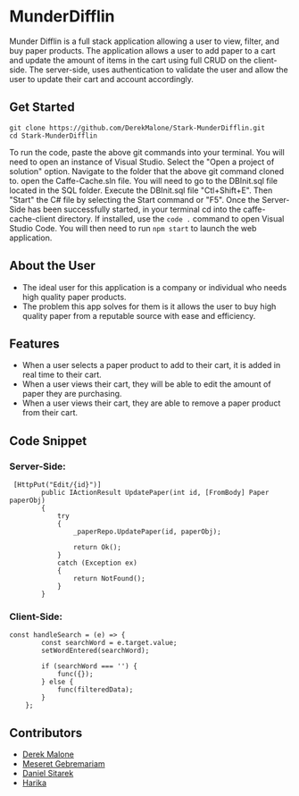 # MunderDifflin
Munder Difflin is a full stack application allowing a user to view, filter, and buy paper products. The application allows a user to add paper to a cart and update the amount of items in the cart using full CRUD on the client-side. The server-side, uses authentication to validate the user and allow the user to update their cart and account accordingly. 

## Get Started
```
git clone https://github.com/DerekMalone/Stark-MunderDifflin.git
cd Stark-MunderDifflin
```
To run the code, paste the above git commands into your terminal. You will need to open an instance of Visual Studio. Select the "Open a project of solution" option. Navigate to the folder that the above git command cloned to. open the Caffe-Cache.sln file. You will need to go to the DBInit.sql file located in the SQL folder. Execute the DBInit.sql file "Ctl+Shift+E". Then "Start" the C# file by selecting the Start command or "F5".
Once the Server-Side has been successfully started, in your terminal cd into the caffe-cache-client directory. If installed, use the `code .` command to open Visual Studio Code. You will then need to run `npm start` to launch the web application.

## About the User 
- The ideal user for this application is a company or individual who needs high quality paper products.
- The problem this app solves for them is it allows the user to buy high quality paper from a reputable source with ease and efficiency.

## Features 
- When a user selects a paper product to add to their cart, it is added in real time to their cart.
- When a user views their cart, they will be able to edit the amount of paper they are purchasing.
- When a user views their cart, they are able to remove a paper product from their cart.

## Code Snippet
### Server-Side: 
``` 
 [HttpPut("Edit/{id}")]
        public IActionResult UpdatePaper(int id, [FromBody] Paper paperObj)
        {
            try
            {
                _paperRepo.UpdatePaper(id, paperObj);

                return Ok();
            }
            catch (Exception ex)
            {
                return NotFound();
            }
        }
```

### Client-Side:
```
const handleSearch = (e) => {
        const searchWord = e.target.value;
        setWordEntered(searchWord);

        if (searchWord === '') {
            func({});
        } else {
            func(filteredData);
        }
    };

```

## Contributors
- [Derek Malone](https://github.com/DerekMalone)
- [Meseret Gebremariam](https://github.com/Meseret-G)
- [Daniel Sitarek](https://github.com/dsitarek)
- [Harika](https://github.com/hcodes11)
